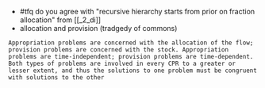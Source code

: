 - #tfq do you agree with "recursive hierarchy starts from prior on fraction allocation" from [[_2_di]]
- allocation and provision (tradgedy of commons)
```
Appropriation problems are concerned with the allocation of the flow; provision problems are concerned with the stock. Appropriation problems are time-independent; provision problems are time-dependent. Both types of problems are involved in every CPR to a greater or lesser extent, and thus the solutions to one problem must be congruent with solutions to the other
```